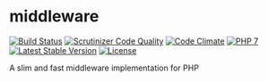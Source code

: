 # middleware
[![Build Status](https://travis-ci.com/phoole/middleware.svg?branch=master)](https://travis-ci.com/phoole/middleware)
[![Scrutinizer Code Quality](https://scrutinizer-ci.com/g/phoole/middleware/badges/quality-score.png?b=master)](https://scrutinizer-ci.com/g/phoole/middleware/?branch=master)
[![Code Climate](https://codeclimate.com/github/phoole/middleware/badges/gpa.svg)](https://codeclimate.com/github/phoole/middleware)
[![PHP 7](https://img.shields.io/packagist/php-v/phoole/middleware)](https://packagist.org/packages/phoole/middleware)
[![Latest Stable Version](https://img.shields.io/github/v/release/phoole/middleware)](https://packagist.org/packages/phoole/middleware)
[![License](https://img.shields.io/github/license/phoole/middleware)]()

A slim and fast middleware implementation for PHP
